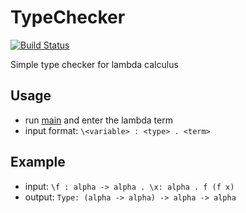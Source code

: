 # TypeChecker

[![Build Status](https://github.com/IdeaSeeker/TypeChecker/workflows/CI/badge.svg)](https://github.com/IdeaSeeker/TypeChecker/actions)

Simple type checker for lambda calculus

## Usage

- run [main](https://github.com/IdeaSeeker/TypeChecker/blob/a321d7a902658575df877790a4e4ef78849337f9/src/main/scala/Main.scala#L3) and enter the lambda term
- input format: `\<variable> : <type> . <term>`

## Example

- input: `\f : alpha -> alpha . \x: alpha . f (f x)`
- output: `Type: (alpha -> alpha) -> alpha -> alpha`
